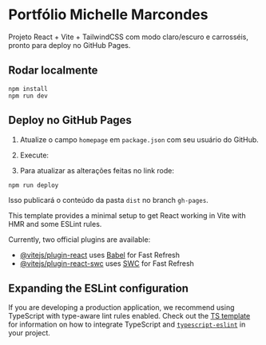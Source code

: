 # Portfólio Michelle Marcondes

Projeto React + Vite + TailwindCSS com modo claro/escuro e carrosséis, pronto para deploy no GitHub Pages.

## Rodar localmente

```
npm install
npm run dev
```

## Deploy no GitHub Pages

1. Atualize o campo `homepage` em `package.json` com seu usuário do GitHub.
2. Execute:

3. Para atualizar as alterações feitas no link rode:
```
npm run deploy
```

Isso publicará o conteúdo da pasta `dist` no branch `gh-pages`.

This template provides a minimal setup to get React working in Vite with HMR and some ESLint rules.

Currently, two official plugins are available:

- [@vitejs/plugin-react](https://github.com/vitejs/vite-plugin-react/blob/main/packages/plugin-react) uses [Babel](https://babeljs.io/) for Fast Refresh
- [@vitejs/plugin-react-swc](https://github.com/vitejs/vite-plugin-react/blob/main/packages/plugin-react-swc) uses [SWC](https://swc.rs/) for Fast Refresh

## Expanding the ESLint configuration

If you are developing a production application, we recommend using TypeScript with type-aware lint rules enabled. Check out the [TS template](https://github.com/vitejs/vite/tree/main/packages/create-vite/template-react-ts) for information on how to integrate TypeScript and [`typescript-eslint`](https://typescript-eslint.io) in your project.

